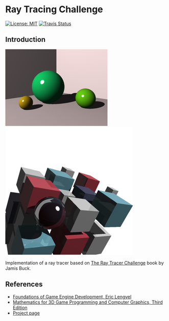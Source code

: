 # Ray Tracing Challenge
[![License: MIT](https://img.shields.io/badge/License-MIT-yellow.svg)](https://opensource.org/licenses/MIT) [![Travis Status](https://travis-ci.com/PetroProtsyk/RayTracingChallenge.svg?branch=master)](https://travis-ci.com/PetroProtsyk/RayTracingChallenge)

## Introduction
![](images/chapter8.png) ![](images/book_cover.png)

Implementation of a ray tracer based on [The Ray Tracer Challenge](https://pragprog.com/book/jbtracer/the-ray-tracer-challenge) book by Jamis Buck. 

## References

 * [Foundations of Game Engine Development, Eric Lengyel](https://foundationsofgameenginedev.com/)
 * [Mathematics for 3D Game Programming and Computer Graphics, Third Edition](https://www.mathfor3dgameprogramming.com/)
 * [Project page](https://www.protsyk.com/cms/?page_id=3018)
